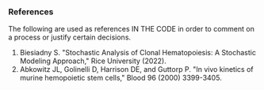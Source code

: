 ### References
The following are used as references IN THE CODE in order to comment on a process or justify certain decisions.

1. Biesiadny S. "Stochastic Analysis of Clonal Hematopoiesis: A Stochastic Modeling Approach," Rice University (2022).
2. Abkowitz JL, Golinelli D, Harrison DE, and Guttorp P. "In vivo kinetics of murine hemopoietic stem cells," Blood 96 (2000) 3399-3405.